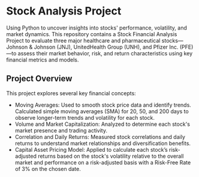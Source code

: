 # Stock Analysis Project

Using Python to uncover insights into stocks' performance, volatility, and market dynamics.
This repository contains a Stock Financial Analysis Project to evaluate three major healthcare and pharmaceutical stocks—Johnson & Johnson (JNJ), UnitedHealth Group (UNH), and Pfizer Inc. (PFE)—to assess their market behavior, risk, and return characteristics using key financial metrics and models.

## Project Overview

This project explores several key financial concepts:

- Moving Averages: Used to smooth stock price data and identify trends. Calculated simple moving averages (SMA) for 20, 50, and 200 days to observe longer-term trends and volatility for each stock.
- Volume and Market Capitalization: Analyzed to determine each stock's market presence and trading activity.
- Correlation and Daily Returns: Measured stock correlations and daily returns to understand market relationships and diversification benefits.
- Capital Asset Pricing Model: Applied to calculate each stock’s risk-adjusted returns based on the stock's volatility relative to the overall market and performance on a risk-adjusted basis with a Risk-Free Rate of 3% on the chosen date.

 
